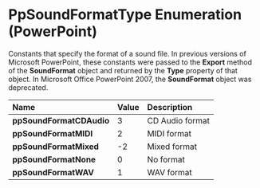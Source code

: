 
# PpSoundFormatType Enumeration (PowerPoint)

Constants that specify the format of a sound file. In previous versions of Microsoft PowerPoint, these constants were passed to the  **Export** method of the **SoundFormat** object and returned by the **Type** property of that object. In Microsoft Office PowerPoint 2007, the **SoundFormat** object was deprecated.



|**Name**|**Value**|**Description**|
|:-----|:-----|:-----|
|**ppSoundFormatCDAudio**|3|CD Audio format|
|**ppSoundFormatMIDI**|2|MIDI format|
|**ppSoundFormatMixed**|-2|Mixed format|
|**ppSoundFormatNone**|0|No format|
|**ppSoundFormatWAV**|1|WAV format|
